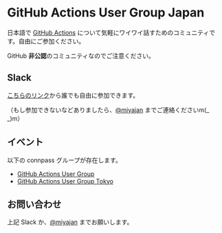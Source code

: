 # GitHub Actions User Group Japan

日本語で [GitHub Actions](https://github.com/features/actions) について気軽にワイワイ話すためのコミュニティです。自由にご参加ください。

GitHub **非公認**のコミュニティなのでご注意ください。

## Slack

[こちらのリンク](https://join.slack.com/t/githubactions-pvc4172/shared_invite/enQtODMwNzM5ODMwMjc4LTJiOGUzNTRkYmE4MTllNzU4N2UxNzRiN2QxMTJjZmNjYjZjYjZmNjQ3NTZkZGY2ZjFmNmZiMDY1OTJkN2FiNTg)から誰でも自由に参加できます。

（もし参加できないなどありましたら、[@miyajan](https://twitter.com/miyajan) までご連絡くださいm(_ _)m）

## イベント

以下の connpass グループが存在します。

- [GitHub Actions User Group](https://gaug.connpass.com/)
- [GitHub Actions User Group Tokyo](https://gaugt.connpass.com/)

## お問い合わせ

上記 Slack か、[@miyajan](https://twitter.com/miyajan) までお願いします。
